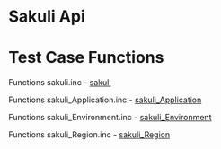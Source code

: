 Sakuli Api
==========

# Test Case Functions

Functions sakuli.inc  - [sakuli][2]

Functions sakuli_Application.inc  - [sakuli_Application][3]

Functions sakuli_Environment.inc - [sakuli_Environment][4]

Functions sakuli_Region.inc - [sakuli_Region][5]




[1]: https://github.com/ConSol/sakuli/tree/master/docs/api/
[2]: https://github.com/ConSol/sakuli/blob/master/docs/api/sakuli.md
[3]: https://github.com/ConSol/sakuli/blob/master/docs/api/sakuli_Application.md
[4]: https://github.com/ConSol/sakuli/blob/master/docs/api/sakuli_Environment.md
[5]: https://github.com/ConSol/sakuli/blob/master/docs/api/sakuli_Region.md
